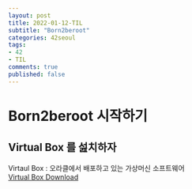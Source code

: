 ```yaml
---
layout: post
title: 2022-01-12-TIL
subtitle: "Born2beroot"
categories: 42seoul
tags:
- 42
- TIL
comments: true
published: false
---
```

# Born2beroot 시작하기  

## Virtual Box 를 섪치하자 
Virtaul Box : 오라클에서 배포하고 있는 가상머신 소프트웨어  
[Virtual Box Download](https://www.virtualbox.org/wiki/Downloads)  

##
